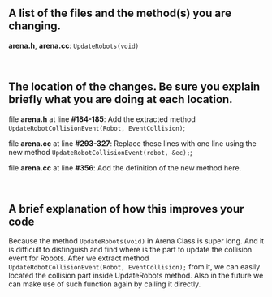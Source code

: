 A list of the files and the method(s) you are changing.
------------------------------------------------------------------------

<strong>arena.h</strong>, <strong>arena.cc</strong>: 
``UpdateRobots(void)`` <br>

<br>


The location of the changes. 
Be sure you explain briefly what you are doing at each location.
------------------------------------------------------------------------

file <strong>arena.h</strong> at line <strong>#184-185</strong>: 
Add the extracted method ``UpdateRobotCollisionEvent(Robot, EventCollision)``;
<br>

file <strong>arena.cc</strong> at line <strong>#293-327</strong>: 
Replace these lines with one line using the new method 
``UpdateRobotCollisionEvent(robot, &ec);``;
<br>

file <strong>arena.cc</strong> at line <strong>#356</strong>: 
Add the definition of the new method here.
<br>

<br>

A brief explanation of how this improves your code
------------------------------------------------------------------------

Because the method ``UpdateRobots(void)`` in Arena Class is super long.
And it is difficult to distinguish and find where is the part to update
the collision event for Robots. After we extract method 
``UpdateRobotCollisionEvent(Robot, EventCollision);`` from it, we can easily
located the collision part inside UpdateRobots method. Also in the future
we can make use of such function again by calling it directly.

<br>

